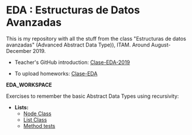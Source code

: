 # EDA : Estructuras de Datos Avanzadas
This is  my repository with all the stuff from the class "Estructuras de datos avanzadas" (Advanced Abstract Data Type)), ITAM. Around August-December 2019.

* Teacher's GitHub introduction: [Clase-EDA-2019](https://github.com/Clase-EDA/Clase-EDA-2019)

* To upload homeworks: [Clase-EDA](https://github.com/Clase-EDA)

**EDA_WORKSPACE**

Exercises to remember the basic Abstract Data Types using recursivity:
* **Lists:**
    * [Node Class](/DataStructures/List/Node.java)
    * [List Class](/DataStructures/List/List.java)
    * [Method tests](/DataStrucutres/List/TestList.java)
